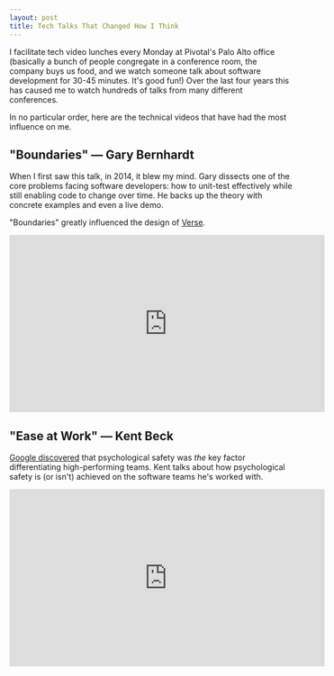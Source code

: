```yaml
---
layout: post
title: Tech Talks That Changed How I Think
---
```


I facilitate tech video lunches every Monday at Pivotal's
Palo Alto office (basically a bunch of people congregate in
a conference room, the company buys us food, and we watch
someone talk about software development for 30-45 minutes.
It's good fun!) Over the last four years this has caused me
to watch hundreds of talks from many different conferences.

In no particular order, here are the technical videos that
have had the most influence on me.

## "Boundaries" — Gary Bernhardt

When I first saw this talk, in 2014, it blew my mind. Gary
dissects one of the core problems facing software
developers: how to unit-test effectively while still
enabling code to change over time. He backs up the
theory with concrete examples and even a live demo.

"Boundaries" greatly influenced the design of
[Verse](https://benchristel.github.io/verse).

<iframe width="560" height="315" src="https://www.youtube-nocookie.com/embed/yTkzNHF6rMs" frameborder="0" allow="autoplay; encrypted-media" allowfullscreen></iframe>

## "Ease at Work" — Kent Beck

[Google discovered](https://www.nytimes.com/2016/02/28/magazine/what-google-learned-from-its-quest-to-build-the-perfect-team.html)
that psychological safety was *the* key factor
differentiating high-performing teams. Kent talks about how
psychological safety is (or isn't) achieved on the software
teams he's worked with.

<iframe width="560" height="315" src="https://www.youtube.com/embed/videoseries?list=PLE9763518A2765373" frameborder="0" allow="autoplay; encrypted-media" allowfullscreen></iframe>
